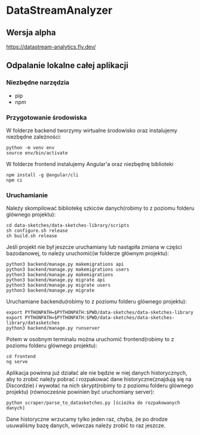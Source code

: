 # DataStreamAnalyzer

## Wersja alpha
https://datastream-analytics.fly.dev/

## Odpalanie lokalne całej aplikacji

### Niezbędne narzędzia
* pip
* npm

### Przygotowanie środowiska
W folderze backend tworzymy wirtualne środowisko oraz instalujemy niezbędne zależności:
```
python -m venv env
source env/bin/activate
```

W folderze frontend instalujemy Angular'a oraz niezbędnę biblioteki
```
npm install -g @angular/cli
npm ci
```

### Uruchamianie
Należy skompilować bibliotekę szkiców danych(robimy to z poziomu folderu glównego projektu):
```
cd data-sketches/data-sketches-library/scripts
sh configure.sh release
sh build.sh release
```

Jeśli projekt nie był jeszcze uruchamiany lub nastąpiła zmiana w części bazodanowej, to należy uruchomić(w folderze głównym projektu):
```
python3 backend/manage.py makemigrations api
python3 backend/manage.py makemigrations users
python3 backend/manage.py makemigrations
python3 backend/manage.py migrate api
python3 backend/manage.py migrate users
python3 backend/manage.py migrate
```

Uruchamiane backendu(robimy to z poziomu folderu glównego projektu):
```
export PYTHONPATH=$PYTHONPATH:$PWD/data-sketches/data-sketches-library
export PYTHONPATH=$PYTHONPATH:$PWD/data-sketches/data-sketches-library/datasketches
python3 backend/manage.py runserver
```

Potem w osobnym terminalu można uruchomić frontend(robimy to z poziomu folderu glównego projektu):
```
cd frontend
ng serve
```

Aplikacja powinna już działać ale nie będzie w niej danych historycznych,
aby to zrobić należy pobrać i rozpakować dane historyczne(znajdują się na Discordzie) i wywołać na nich skrypt(robimy to z poziomu folderu glównego projektu)
(równocześnie powinien być uruchomiany server):
```
python scraper/parse_to_datasketches.py [ścieżka do rozpakowanych danych]
```
Dane historyczne wrzucamy tylko jeden raz, chyba, że po drodze usuwaliśmy bazę danych, wówczas należy zrobić to raz jeszcze.

